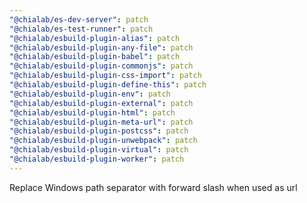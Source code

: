```yaml
---
"@chialab/es-dev-server": patch
"@chialab/es-test-runner": patch
"@chialab/esbuild-plugin-alias": patch
"@chialab/esbuild-plugin-any-file": patch
"@chialab/esbuild-plugin-babel": patch
"@chialab/esbuild-plugin-commonjs": patch
"@chialab/esbuild-plugin-css-import": patch
"@chialab/esbuild-plugin-define-this": patch
"@chialab/esbuild-plugin-env": patch
"@chialab/esbuild-plugin-external": patch
"@chialab/esbuild-plugin-html": patch
"@chialab/esbuild-plugin-meta-url": patch
"@chialab/esbuild-plugin-postcss": patch
"@chialab/esbuild-plugin-unwebpack": patch
"@chialab/esbuild-plugin-virtual": patch
"@chialab/esbuild-plugin-worker": patch
---
```


Replace Windows path separator with forward slash when used as url
